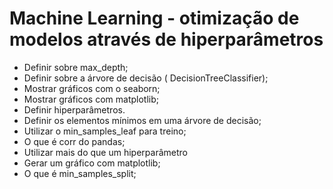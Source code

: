 # Machine Learning - otimização de modelos através de hiperparâmetros

  - Definir sobre max_depth;
  - Definir sobre a árvore de decisão ( DecisionTreeClassifier);
  - Mostrar gráficos com o seaborn;
  - Mostrar gráficos com matplotlib;
  - Definir hiperparâmetros.
  - Definir os elementos mínimos em uma árvore de decisão;
  - Utilizar o min_samples_leaf para treino;
  - O que é corr do pandas;
  - Utilizar mais do que um hiperparâmetro
  - Gerar um gráfico com matplotlib;
  - O que é min_samples_split;